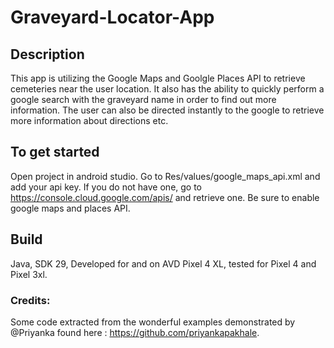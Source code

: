 # Graveyard-Locator-App

## Description
This app is utilizing the Google Maps and Goolgle Places API to retrieve cemeteries near the user location. It also has the ability to quickly perform a google search with the
graveyard name in order to find out more information. The user can also be directed instantly to the google to retrieve more information about directions etc.

## To get started

Open project in android studio. Go to Res/values/google_maps_api.xml and add your api key. If you do not have one, go to https://console.cloud.google.com/apis/ and retrieve one.
Be sure to enable google maps and places API.

## Build
Java, SDK 29, Developed for and on AVD Pixel 4 XL, tested for Pixel 4 and Pixel 3xl.

### Credits:

Some code extracted from the wonderful examples demonstrated by @Priyanka found here : https://github.com/priyankapakhale. 
